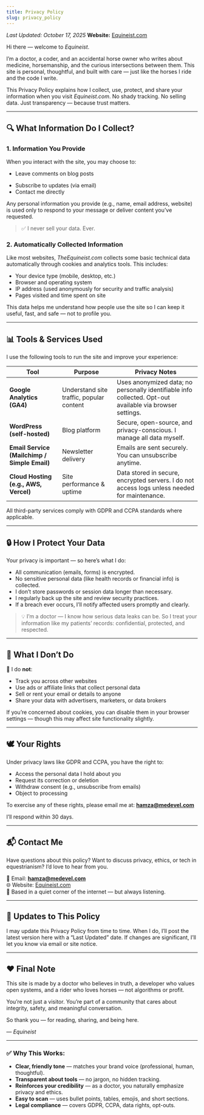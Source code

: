 ```yaml
---
title: Privacy Policy
slug: privacy_policy
---
```


*Last Updated: October 17, 2025*
**Website:** [Equineist.com](https://equineist.com)

Hi there — welcome to *Equineist*.

I’m a doctor, a coder, and an accidental horse owner who writes about medicine, horsemanship, and the curious intersections between them. This site is personal, thoughtful, and built with care — just like the horses I ride and the code I write.

This Privacy Policy explains how I collect, use, protect, and share your information when you visit *Equineist.com*. No shady tracking. No selling data. Just transparency — because trust matters.

---

## 🔍 What Information Do I Collect?

### 1. **Information You Provide**
When you interact with the site, you may choose to:
- Leave comments on blog posts
<!-- - Submit articles via contact form -->
- Subscribe to updates (via email)
- Contact me directly

Any personal information you provide (e.g., name, email address, website) is used only to respond to your message or deliver content you’ve requested.

> ✅ I never sell your data. Ever.

### 2. **Automatically Collected Information**
Like most websites, *TheEquineist.com* collects some basic technical data automatically through cookies and analytics tools. This includes:
- Your device type (mobile, desktop, etc.)
- Browser and operating system
- IP address (used anonymously for security and traffic analysis)
- Pages visited and time spent on site

This data helps me understand how people use the site so I can keep it useful, fast, and safe — not to profile you.

---

## 📊 Tools & Services Used

I use the following tools to run the site and improve your experience:

| Tool | Purpose | Privacy Notes |
|------|--------|---------------|
| **Google Analytics (GA4)** | Understand site traffic, popular content | Uses anonymized data; no personally identifiable info collected. Opt-out available via browser settings. |
| **WordPress (self-hosted)** | Blog platform | Secure, open-source, and privacy-conscious. I manage all data myself. |
| **Email Service (Mailchimp / Simple Email)** | Newsletter delivery | Emails are sent securely. You can unsubscribe anytime. |
| **Cloud Hosting (e.g., AWS, Vercel)** | Site performance & uptime | Data stored in secure, encrypted servers. I do not access logs unless needed for maintenance. |

All third-party services comply with GDPR and CCPA standards where applicable.

---

## 🔒 How I Protect Your Data

Your privacy is important — so here’s what I do:
- All communication (emails, forms) is encrypted.
- No sensitive personal data (like health records or financial info) is collected.
- I don’t store passwords or session data longer than necessary.
- I regularly back up the site and review security practices.
- If a breach ever occurs, I’ll notify affected users promptly and clearly.

> 💡 I’m a doctor — I know how serious data leaks can be. So I treat your information like my patients’ records: confidential, protected, and respected.

---

## 🧩 What I Don’t Do

🚫 I do **not**:
- Track you across other websites
- Use ads or affiliate links that collect personal data
- Sell or rent your email or details to anyone
- Share your data with advertisers, marketers, or data brokers

If you’re concerned about cookies, you can disable them in your browser settings — though this may affect site functionality slightly.

---

## 🕊️ Your Rights

Under privacy laws like GDPR and CCPA, you have the right to:
- Access the personal data I hold about you
- Request its correction or deletion
- Withdraw consent (e.g., unsubscribe from emails)
- Object to processing

To exercise any of these rights, please email me at: **hamza@medevel.com**

I’ll respond within 30 days.

---

## 📬 Contact Me

Have questions about this policy? Want to discuss privacy, ethics, or tech in equestrianism? I’d love to hear from you.

📧 Email: **hamza@medevel.com**  
🌐 Website: [Equineist.com](https://equineist.com)  
📍 Based in a quiet corner of the internet — but always listening.

---

## 🔄 Updates to This Policy

I may update this Privacy Policy from time to time. When I do, I’ll post the latest version here with a “Last Updated” date. If changes are significant, I’ll let you know via email or site notice.

---

## ❤️ Final Note

This site is made by a doctor who believes in truth, a developer who values open systems, and a rider who loves horses — not algorithms or profit.

You’re not just a visitor. You’re part of a community that cares about integrity, safety, and meaningful conversation.

So thank you — for reading, sharing, and being here.

— *Equineist*

---

### ✅ Why This Works:
- **Clear, friendly tone** — matches your brand voice (professional, human, thoughtful).
- **Transparent about tools** — no jargon, no hidden tracking.
- **Reinforces your credibility** — as a doctor, you naturally emphasize privacy and ethics.
- **Easy to scan** — uses bullet points, tables, emojis, and short sections.
- **Legal compliance** — covers GDPR, CCPA, data rights, opt-outs.
